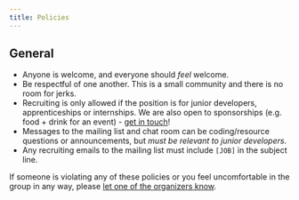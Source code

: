 ```yaml
---
title: Policies
---
```


## General

* Anyone is welcome, and everyone should _feel_ welcome.
* Be respectful of one another.  This is a small community and there is no room for jerks.
* Recruiting is only allowed if the position is for junior developers, apprenticeships or internships.  We are also open to sponsorships (e.g. food + drink for an event) - [get in touch](/contact.html)!
* Messages to the mailing list and chat room can be coding/resource questions or announcements, but *must be relevant to junior developers*.
* Any recruiting emails to the mailing list must include `[JOB]` in the subject line.

If someone is violating any of these policies or you feel uncomfortable in the group in any way, please [let one of the organizers know](/contact.html).

